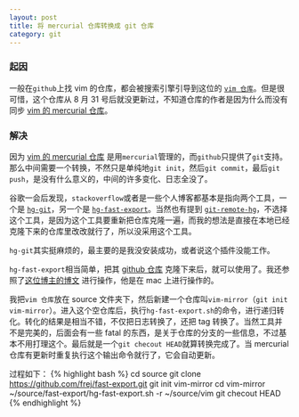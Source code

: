 ```yaml
---
layout: post
title: 将 mercurial 仓库转换成 git 仓库
category: git
---
```


### 起因
一般在`github`上找 vim 的仓库，都会被搜索引擎引导到这位的 [`vim 仓库`][1]。但是很可惜，这个仓库从 8 月 31 号后就没更新过，不知道仓库的作者是因为什么而没有同步 [vim 的 mercurial 仓库][2]。

### 解决
因为 [vim 的 mercurial 仓库][2] 是用`mercurial`管理的，而`github`只提供了`git`支持。那么中间需要一个转换，不然只是单纯地`git init`，然后`git commit`，最后`git push`，是没有什么意义的，中间的许多变化、日志全没了。

谷歌一会后发现，`stackoverflow`或者是一些个人博客都基本是指向两个工具，一个是 [`hg-git`][3]，另一个是 [`hg-fast-export`][4]。当然也有提到 [`git-remote-hg`][5]，不选择这个工具，是因为这个工具要重新把仓库克隆一遍，而我的想法是直接在本地已经克隆下来的仓库里改改就行了，所以没采用这个工具。

`hg-git`其实挺麻烦的，最主要的是我没安装成功，或者说这个插件没能工作。

`hg-fast-export`相当简单，把其 [github 仓库][4] 克隆下来后，就可以使用了。我还参照了[这位博主的博文][6] 进行操作，他是在 mac 上进行操作的。

我把`vim 仓库`放在 source 文件夹下，然后新建一个仓库叫`vim-mirror`（`git init vim-mirror`）。进入这个空仓库后，执行`hg-fast-export.sh`的命令，进行递归转化。转化的结果是相当不错，不仅把日志转换了，还把 tag 转换了。当然工具并不是完美的，后面会有一些 fatal 的东西，是关于仓库的分支的一些信息，不过基本不用打理这个。最后就是一个`git checout HEAD`就算转换完成了。当 mercurial 仓库有更新时重复执行这个输出命令就行了，它会自动更新。

过程如下：
{% highlight bash %}
cd source
git clone https://github.com/frej/fast-export.git
git init vim-mirror
cd vim-mirror
~/source/fast-export/hg-fast-export.sh -r ~/source/vim
git checout HEAD
{% endhighlight %}


[1]: https://github.com/b4winckler/vim.git
[2]: https://code.google.com/p/vim
[3]: https://github.com/schacon/hg-git
[4]: https://github.com/frej/fast-export
[5]: https://github.com/felipec/git-remote-hg
[6]: http://hivelogic.com/articles/converting-from-mercurial-to-git/

